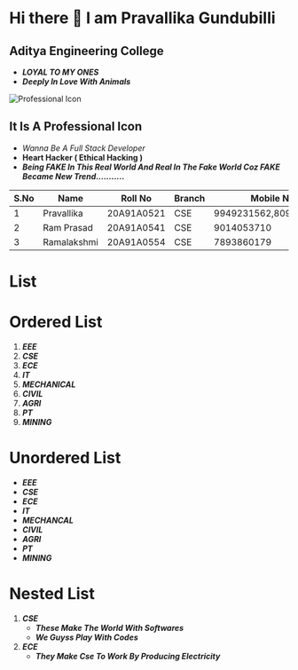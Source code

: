# Hi there 👋 I am Pravallika Gundubilli

<!--
**pravallikagundubilli/pravallikagundubilli** is a ✨ _special_ ✨ repository because its `README.md` (this file) appears on your GitHub profile.

Here are some ideas to get you started:

- 🔭 I’m currently working on ...
- 🌱 I’m currently learning ...
- 👯 I’m looking to collaborate on ...
- 🤔 I’m looking for help with ...
- 💬 Ask me about ...
- 📫 How to reach me: ...
- 😄 Pronouns: ...
- ⚡ Fun fact: ...
-->
##     Aditya Engineering College
* ***LOYAL TO MY ONES***<br>
* ***Deeply In Love With Animals***


![Professional Icon](https://static.thenounproject.com/png/3215732-200.png)


## It Is A Professional Icon
* *Wanna Be A Full Stack Developer*<br>
* **Heart Hacker ( Ethical Hacking )**<br>
* ***Being FAKE In This Real World And Real In The Fake World Coz FAKE Became New Trend...........***




|S.No| Name|Roll No | Branch |Mobile No|
|----|-----|--------|--------|---------|
|1|Pravallika|20A91A0521|CSE|9949231562,8096661562|
|2|Ram Prasad|20A91A0541|CSE|9014053710| 
|3|Ramalakshmi|20A91A0554|CSE|7893860179|


# List
# Ordered List
1. ***EEE***
2. ***CSE***
3. ***ECE***
4. ***IT***
5. ***MECHANICAL***
6. ***CIVIL***
7. ***AGRI***
8. ***PT***
9. ***MINING***




# Unordered List
- ***EEE***
- ***CSE***
- ***ECE***
- ***IT***
- ***MECHANCAL***
- ***CIVIL***
- ***AGRI***
- ***PT***
- ***MINING***
<!--  WE CAN USE * ALSO  -->

# Nested List
1. ***CSE***
   * ***These Make The World With Softwares***
   * ***We Guyss Play With Codes***
2. ***ECE***
   * ***They Make Cse To Work By Producing Electricity***




